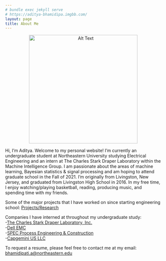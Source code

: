 ```yaml
---
# bundle exec jekyll serve
# https://aditya-bhamidipa.imgbb.com/
layout: page
title: About Me  
---
```


<div class="post-content">
    <p align="center">
    <img src="https://i.ibb.co/gVMmYmT/Screen-Shot-2020-11-08-at-1-11-59-AM.png" alt="Alt Text" height="350" /></p>
</div>

Hi, I’m Aditya. Welcome to my personal website! I’m currently an undergraduate student at Northeastern University 
studying Electrical Engineering and an intern at The Charles Stark Draper Laboratory within the Machine Intelligence 
Group. I am passionate about the areas of machine learning, Bayesian statistics & signal processing and am hoping to 
attend graduate school in the Fall of 2021. I’m originally from Livingston, New Jersey, and graduated from Livingston 
High School in 2016. In my free time, I enjoy watching/playing basketball, reading, producing music, 
and spending time with my friends.

Some of the major projects that I have worked on since starting engineering school: [Projects/Research](https://adityabham.github.io/Proj/)

Companies I have interned at throughout my undergraduate study: <br/>
-[The Charles Stark Draper Laboratory, Inc.](https://www.draper.com/) <br/>
-[Dell EMC](https://www.delltechnologies.com/en-us/index.htm) <br/>
-[SPEC Process Engineering & Construction](https://www.spec-eng.com/) <br/>
-[Capgemini US LLC](https://www.capgemini.com/us-en/)

To request a resume, please feel free to contact me at my email: <bhamidipati.a@northeastern.edu>

